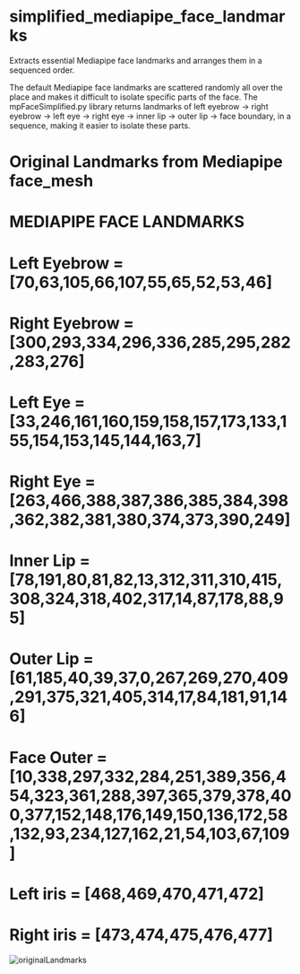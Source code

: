 # simplified_mediapipe_face_landmarks
Extracts essential Mediapipe face landmarks and arranges them in a sequenced order.

The default Mediapipe face landmarks are scattered randomly all over the place and makes it difficult to isolate specific parts of the face. The mpFaceSimplified.py library returns landmarks of left eyebrow → right eyebrow → left eye → right eye → inner lip → outer lip → face boundary, in a sequence, making it easier to isolate these parts.

# Original Landmarks from Mediapipe face_mesh
# MEDIAPIPE FACE LANDMARKS
# Left Eyebrow = [70,63,105,66,107,55,65,52,53,46]
# Right Eyebrow = [300,293,334,296,336,285,295,282,283,276]
# Left Eye = [33,246,161,160,159,158,157,173,133,155,154,153,145,144,163,7]
# Right Eye = [263,466,388,387,386,385,384,398,362,382,381,380,374,373,390,249]
# Inner Lip = [78,191,80,81,82,13,312,311,310,415,308,324,318,402,317,14,87,178,88,95]
# Outer Lip = [61,185,40,39,37,0,267,269,270,409,291,375,321,405,314,17,84,181,91,146]
# Face Outer = [10,338,297,332,284,251,389,356,454,323,361,288,397,365,379,378,400,377,152,148,176,149,150,136,172,58,132,93,234,127,162,21,54,103,67,109]
# Left iris = [468,469,470,471,472]
# Right iris = [473,474,475,476,477]

![originalLandmarks](https://user-images.githubusercontent.com/80172338/147330227-97fbf8bd-dd73-4d5d-b98b-3ac2489c1759.jpg)
